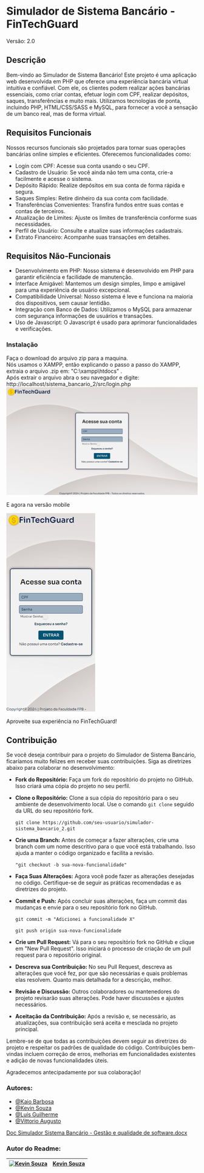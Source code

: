 # Simulador de Sistema Bancário - FinTechGuard

Versão: 2.0

## Descrição

Bem-vindo ao Simulador de Sistema Bancário! Este projeto é uma aplicação web desenvolvida em PHP que oferece uma experiência bancária virtual intuitiva e confiável. Com ele, os clientes podem realizar ações bancárias essenciais, como criar contas, efetuar login com CPF, realizar depósitos, saques, transferências e muito mais. Utilizamos tecnologias de ponta, incluindo PHP, HTML/CSS/SASS e MySQL, para fornecer a você a sensação de um banco real, mas de forma virtual.

## Requisitos Funcionais
Nossos recursos funcionais são projetados para tornar suas operações bancárias online simples e eficientes. Oferecemos funcionalidades como:

- Login com CPF: Acesse sua conta usando o seu CPF.
- Cadastro de Usuário: Se você ainda não tem uma conta, crie-a facilmente e acesse o sistema.
- Depósito Rápido: Realize depósitos em sua conta de forma rápida e segura.
- Saques Simples: Retire dinheiro da sua conta com facilidade.
- Transferências Convenientes: Transfira fundos entre suas contas e contas de terceiros.
- Atualização de Limites: Ajuste os limites de transferência conforme suas necessidades.
- Perfil de Usuário: Consulte e atualize suas informações cadastrais.
- Extrato Financeiro: Acompanhe suas transações em detalhes.

## Requisitos Não-Funcionais
- Desenvolvimento em PHP: Nosso sistema é desenvolvido em PHP para garantir eficiência e facilidade de manutenção.
- Interface Amigável: Mantemos um design simples, limpo e amigável para uma experiência de usuário excepcional.
- Compatibilidade Universal: Nosso sistema é leve e funciona na maioria dos dispositivos, sem causar lentidão.
- Integração com Banco de Dados: Utilizamos o MySQL para armazenar com segurança informações de usuários e transações.
- Uso de Javascript: O Javascript é usado para aprimorar funcionalidades e verificações.
### Instalação
Faça o download do arquivo zip para a maquina.                                                                                                                 
Nós usamos o XAMPP, então explicando o passo a passo do XAMPP, extraia o arquivo .zip em: "C:\xampp\htdocs\" .                                           
Após extrair o arquivo abra o seu navegador e digite: http://localhost/sistema_bancario_2/src/login.php  
![image](img/image_pc.png)


E agora na versão mobile

![image](img/image_mobile.png)



Aproveite sua experiência no FinTechGuard!

## Contribuição

Se você deseja contribuir para o projeto do Simulador de Sistema Bancário, ficaríamos muito felizes em receber suas contribuições. Siga as diretrizes abaixo para colaborar no desenvolvimento:

- **Fork do Repositório:**
   Faça um fork do repositório do projeto no GitHub. Isso criará uma cópia do projeto no seu perfil.

- **Clone o Repositório:**
   Clone a sua cópia do repositório para o seu ambiente de desenvolvimento local. Use o comando `git clone` seguido da URL do seu repositório fork.

   ```shell 
   git clone https://github.com/seu-usuario/simulador-sistema_bancario_2.git

- **Crie uma Branch:**
Antes de começar a fazer alterações, crie uma branch com um nome descritivo para o que você está trabalhando. Isso ajuda a manter o código organizado e facilita a revisão.
     ```
	"git checkout -b sua-nova-funcionalidade"
     ```
- **Faça Suas Alterações:**
Agora você pode fazer as alterações desejadas no código. Certifique-se de seguir as práticas recomendadas e as diretrizes do projeto.

- **Commit e Push:**
Após concluir suas alterações, faça um commit das mudanças e envie para o seu repositório fork no GitHub.

  ```
  git commit -m "Adicionei a funcionalidade X"
  ```
  ```
  git push origin sua-nova-funcionalidade
  ```
- **Crie um Pull Request:**
Vá para o seu repositório fork no GitHub e clique em "New Pull Request". Isso iniciará o processo de criação de um pull request para o repositório original.

- **Descreva sua Contribuição:**
No seu Pull Request, descreva as alterações que você fez, por que são necessárias e quais problemas elas resolvem. Quanto mais detalhada for a descrição, melhor.

- **Revisão e Discussão:**
Outros colaboradores ou mantenedores do projeto revisarão suas alterações. Pode haver discussões e ajustes necessários.

- **Aceitação da Contribuição:**
Após a revisão e, se necessário, as atualizações, sua contribuição será aceita e mesclada no projeto principal.

Lembre-se de que todas as contribuições devem seguir as diretrizes do projeto e respeitar os padrões de qualidade do código. Contribuições bem-vindas incluem correção de erros, melhorias em funcionalidades existentes e adição de novas funcionalidades úteis.

Agradecemos antecipadamente por sua colaboração!

### Autores:

- [@Kaio Barbosa](https://github.com/Kazechiro)
- [@Kevin Souza](https://github.com/MrKevin284)
- [@Luís Guilherme](https://github.com/Vikair)
- [@Vittorio Augusto](https://github.com/vittorioaugusto)
  
[Doc Simulador Sistema Bancário - Gestão e qualidade de software.docx](https://github.com/Kazechiro/sistema_bancario/files/12930476/Doc.Simulador.Sistema.Bancario.-.Gestao.e.qualidade.de.software.docx)


### Autor do Readme:

[![Kevin Souza](https://github.com/MrKevin284.png)](https://github.com/MrKevin284) | [Kevin Souza](https://github.com/MrKevin284)
| --- | --- |

